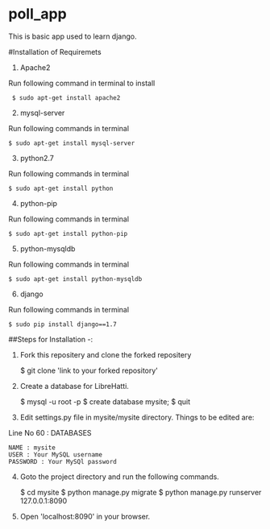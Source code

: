 # poll_app

This is basic app used to learn django.


#Installation of Requiremets

1) Apache2

Run following command in terminal to install
    
     $ sudo apt-get install apache2
     
2) mysql-server

Run following commands in terminal
    
    $ sudo apt-get install mysql-server
    
3) python2.7

Run following commands in terminal
    
    $ sudo apt-get install python
    
4) python-pip

Run following commands in terminal
    
    $ sudo apt-get install python-pip

5) python-mysqldb

Run following commands in terminal
    
    $ sudo apt-get install python-mysqldb

6) django

Run following commands in terminal
    
    $ sudo pip install django==1.7


##Steps for Installation -:

1) Fork this repositery and clone the forked repositery
    
    $ git clone 'link to your forked repository'

2) Create a database for LibreHatti.
    
    $ mysql -u root -p
    $ create database mysite;
    $ quit
    
3) Edit settings.py file in mysite/mysite directory. Things to be edited are:

Line No 60 : DATABASES
    
    NAME : mysite
    USER : Your MySQL username
    PASSWORD : Your MySQl password
        
4) Goto the project directory and run the following commands.
    
    $ cd mysite
    $ python manage.py migrate
    $ python manage.py runserver 127.0.0.1:8090
    
5) Open 'localhost:8090' in your browser.
